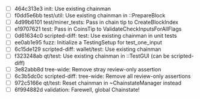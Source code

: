 - [ ] 464c313e3 init: Use existing chainman
- [ ] f0dd5e6bb test/util: Use existing chainman in ::PrepareBlock
- [ ] 4d99b6101 test/miner_tests: Pass in chain tip to CreateBlockIndex
- [ ] e19707621 test: Pass in CoinsTip to ValidateCheckInputsForAllFlags
- [ ] 0d61634c0 scripted-diff: test: Use existing chainman in unit tests
- [ ] ee0ab1e95 fuzz: Initialize a TestingSetup for test_one_input
- [ ] 6c15de129 scripted-diff: wallet/test: Use existing chainman
- [ ] f323248ab qt/test: Use existing chainman in ::TestGUI (can be scripted-diff)
- [ ] 3e82abb8d tree-wide: Remove stray review-only assertion
- [ ] 6c3b5dc0c scripted-diff: tree-wide: Remove all review-only assertions
- [ ] 972c5166e qt/test: Reset chainman in ~ChainstateManager instead
- [ ] 6f994882d validation: Farewell, global Chainstate!